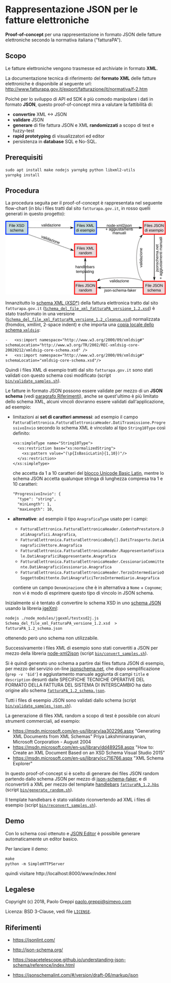 # Rappresentazione JSON per le fatture elettroniche

**Proof-of-concept** per una rappresentazione in formato JSON delle fatture elettroniche secondo la normativa italiana ("fatturaPA").

## Scopo

Le fatture elettroniche vengono trasmesse ed archiviate in formato **XML**.

La documentazione tecnica di riferimento del **formato XML** delle fatture elettroniche è disponibile al seguente url: http://www.fatturapa.gov.it/export/fatturazione/it/normativa/f-2.htm

Poiché per lo sviluppo di API ed SDK è più comodo manipolare i dati in formato **JSON**, questo proof-of-concept mira a valutare la fattibilità di:
- **convertire** XML <-> JSON
- **validare** JSON
- **generare** di file fattura JSON e XML **randomizzati** a scopo di test e fuzzy-test
- **rapid prototyping** di visualizzatori ed editor
- persistenza in **database** SQL e No-SQL.

## Prerequisiti

```
sudo apt install make nodejs yarnpkg python libxml2-utils
yarnpkg install
```

## Procedura

La procedura seguita per il proof-of-concept è rappresentata nel seguente flow-chart (in blu i files tratti dal sito `fatturapa.gov.it`, in rosso quelli generati in questo progetto):

![Flow-chart](flowchart.png "Flow-chart del proof-of-concept")

Innanzitutto lo [schema XML (*XSD**)](https://en.wikipedia.org/wiki/XML_Schema_(W3C)) della fattura elettronica tratto dal sito `fatturapa.gov.it` ([`Schema_del_file_xml_FatturaPA_versione_1.2.xsd`](Schema_del_file_xml_FatturaPA_versione_1.2.xsd)) è stato trasformato in una versione ([`Schema_del_file_xml_FatturaPA_versione_1.2_cleanup.xsd`](Schema_del_file_xml_FatturaPA_versione_1.2_cleanup.xsd)) normalizzata (fromdos, xmllint, 2-space indent) e che importa una [copia locale dello schema `xmldsig`](xmldsig-core-schema.xsd):
```
-   <xs:import namespace="http://www.w3.org/2000/09/xmldsig#" schemaLocation="http://www.w3.org/TR/2002/REC-xmldsig-core-20020212/xmldsig-core-schema.xsd" />
+   <xs:import namespace="http://www.w3.org/2000/09/xmldsig#" schemaLocation="xmldsig-core-schema.xsd"/>
```

Quindi i files XML di esempio tratti dal sito `fatturapa.gov.it` sono stati validati con questo schema così modificato (script [`bin/validate_samples.sh`](bin/validate_samples.sh)).

Le fatture in formato JSON possono essere validate per mezzo di un **JSON schema** (vedi [paragrafo Riferimenti](#riferimenti)), anche se quest'ultimo è più limitato dello schema XML, alcuni vincoli dovranno essere validati dall'applicazione, ad esempio:

- limitazioni ai **set di caratteri ammessi**: ad esempio il campo `FatturaElettronica.FatturaElettronicaHeader.DatiTrasmissione.ProgressivoInvio` secondo lo schema XML è vincolato al tipo `String10Type` così definito:
    ```
    <xs:simpleType name="String10Type">
      <xs:restriction base="xs:normalizedString">
        <xs:pattern value="(\p{IsBasicLatin}{1,10})"/>
      </xs:restriction>
    </xs:simpleType>
    ```
  che accetta da 1 a 10 caratteri del [blocco Unicode Basic Latin](https://www.w3.org/TR/xsd-unicode-blocknames/), mentre lo schema JSON accetta qualunque stringa di lunghezza compresa tra 1 e 10 caratteri:
    ```
    "ProgressivoInvio": {
      "type": "string",
      "minLength": 1,
      "maxLength": 10,
    ```
- **alternative**: ad esempio il tipo `AnagraficaType` usato per i campi:
  - `FatturaElettronica.FatturaElettronicaHeader.CedentePrestatore.DatiAnagrafici.Anagrafica`,
  - `FatturaElettronica.FatturaElettronicaBody[].DatiTrasporto.DatiAnagraficiVettore.Anagrafica`
  - `FatturaElettronica.FatturaElettronicaHeader.RappresentanteFiscale.DatiAnagraficiRappresentante.Anagrafica`
  - `FatturaElettronica.FatturaElettronicaHeader.CessionarioCommittente.DatiAnagraficiCessionario.Anagrafica`
  - `FatturaElettronica.FatturaElettronicaHeader.TerzoIntermediarioOSoggettoEmittente.DatiAnagraficiTerzoIntermediario.Anagrafica`

  contiene un campo `Denominazione` che è in alternativa a `Nome` + `Cognome`; non vi è modo di esprimere questo tipo di vincolo in JSON schema.

Inizialmente si è tentato di convertire lo schema XSD in uno [schema JSON](http://json-schema.org/) usando la libreria [jgeXml](https://github.com/Mermade/jgeXml):
```
nodejs ./node_modules/jgexml/testxsd2j.js Schema_del_file_xml_FatturaPA_versione_1.2.xsd  > fatturaPA_1.2_schema.json
```
ottenendo però uno schema non utilizzabile.

Successivamente i files XML di esempio sono stati convertiti a JSON per mezzo della libreria [node-xml2json](https://github.com/buglabs/node-xml2json) (script [`bin/convert_samples.sh`](bin/convert_samples.sh)).

Si è quindi generato uno schema a partire dai files fattura JSON di esempio, per mezzo del servizio on-line [jsonschema.net](https://www.jsonschema.net/), che dopo semplificazione (`grep -v '$id'`) e aggiustamento manuale aggiunta di campi `title` e `description` desunti dalle SPECIFICHE TECNICHE OPERATIVE DEL FORMATO DELLA FATTURA DEL SISTEMA DI INTERSCAMBIO ha dato origine allo schema [`fatturaPA_1.2_schema.json`](fatturaPA_1.2_schema.json).

Tutti i files di esempio JSON sono validati dallo schema (script [`bin/validate_samples_json.sh`](bin/validate_samples_json.sh)).

La generazione di files XML random a scopo di test è possibile con alcuni strumenti commerciali, ad esempio:
- https://msdn.microsoft.com/en-us/library/aa302296.aspx "Generating XML Documents from XML Schemas" Priya Lakshminarayanan, Microsoft Corporation - August 2004
- https://msdn.microsoft.com/en-us/library/dd489258.aspx "How to: Create an XML Document Based on an XSD Schema Visual Studio 2015"
- https://msdn.microsoft.com/en-us/library/cc716766.aspx "XML Schema Explorer"

In questo proof-of-concept si è scelto di generare dei files JSON random partendo dallo schema JSON per mezzo di [json-schema-faker](https://github.com/json-schema-faker/json-schema-faker), e di riconvertirli a XML per mezzo del template [handlebars](http://handlebarsjs.com/) [`fatturaPA_1.2.hbs`](fatturaPA_1.2.hbs) (script [`bin/generate_random.sh`](bin/generate_random.sh)).

Il template handlebars è stato validato riconvertendo ad XML i files di esempio (script [`bin/reconvert_samples.sh`](bin/reconvert_samples.sh)).

## Demo

Con lo schema così ottenuto e [JSON Editor](https://github.com/json-editor/json-editor) è possibile generare automaticamente un editor basico.

Per lanciare il demo:
```
make
python -m SimpleHTTPServer
```
quindi visitare http://localhost:8000/www/index.html

## Legalese

Copyright (c) 2018, Paolo Greppi <paolo.greppi@simevo.com>

Licenza: BSD 3-Clause, vedi file [`LICENSE`](LICENSE).

## Riferimenti

- https://jsonlint.com/

- http://json-schema.org/

- https://spacetelescope.github.io/understanding-json-schema/reference/index.html

- https://jsonschemalint.com/#/version/draft-06/markup/json

